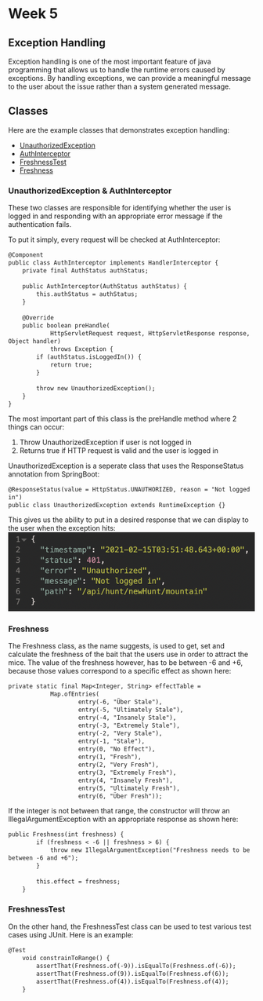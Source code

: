 # Week 5

## Exception Handling

Exception handling is one of the most important feature of java programming that allows us to handle the runtime errors caused by exceptions.
By handling exceptions, we can provide a meaningful message to the user about the issue rather than a system generated message.

## Classes

Here are the example classes that demonstrates exception handling:
- [UnauthorizedException](/src/main/java/moe/ksmz/rodentraid/Auth/UnauthorizedException.java)
- [AuthInterceptor](/src/main/java/moe/ksmz/rodentraid/Auth/AuthInterceptor.java)
- [FreshnessTest](/src/main/java/moe/ksmz/rodentraid/Unit/FreshnessTest.java)
- [Freshness](/src/main/java/moe/ksmz/rodentraid/sck/Domain/Freshness.java)

### UnauthorizedException & AuthInterceptor
These two classes are responsible for identifying whether the user is logged in and responding with an appropriate error message if
the authentication fails.

To put it simply, every request will be checked at AuthInterceptor:
```
@Component
public class AuthInterceptor implements HandlerInterceptor {
    private final AuthStatus authStatus;

    public AuthInterceptor(AuthStatus authStatus) {
        this.authStatus = authStatus;
    }

    @Override
    public boolean preHandle(
            HttpServletRequest request, HttpServletResponse response, Object handler)
            throws Exception {
        if (authStatus.isLoggedIn()) {
            return true;
        }

        throw new UnauthorizedException();
    }
}
```

The most important part of this class is the preHandle method where 2 things can occur:
1. Throw UnauthorizedException if user is not logged in
2. Returns true if HTTP request is valid and the user is logged in

UnauthorizedException is a seperate class that uses the ResponseStatus annotation from SpringBoot:
```
@ResponseStatus(value = HttpStatus.UNAUTHORIZED, reason = "Not logged in")
public class UnauthorizedException extends RuntimeException {}
```

This gives us the ability to put in a desired response that we can display to the user when the exception hits:
![JSONResponse](static/response.png)

### Freshness
The Freshness class, as the name suggests, is used to get, set and calculate the freshness of the bait that the users use in order to attract the mice.
The value of the freshness however, has to be between -6 and +6, because those values correspond to a specific effect as shown here:
```    
private static final Map<Integer, String> effectTable =
            Map.ofEntries(
                    entry(-6, "Über Stale"),
                    entry(-5, "Ultimately Stale"),
                    entry(-4, "Insanely Stale"),
                    entry(-3, "Extremely Stale"),
                    entry(-2, "Very Stale"),
                    entry(-1, "Stale"),
                    entry(0, "No Effect"),
                    entry(1, "Fresh"),
                    entry(2, "Very Fresh"),
                    entry(3, "Extremely Fresh"),
                    entry(4, "Insanely Fresh"),
                    entry(5, "Ultimately Fresh"),
                    entry(6, "Über Fresh"));
```

If the integer is not between that range, the constructor will throw an IllegalArgumentException with an appropriate response as shown here:
```    
public Freshness(int freshness) {
        if (freshness < -6 || freshness > 6) {
            throw new IllegalArgumentException("Freshness needs to be between -6 and +6");
        }

        this.effect = freshness;
    }
```

### FreshnessTest
On the other hand, the FreshnessTest class can be used to test various test cases using JUnit.
Here is an example:
```    
@Test
    void constrainToRange() {
        assertThat(Freshness.of(-9)).isEqualTo(Freshness.of(-6));
        assertThat(Freshness.of(9)).isEqualTo(Freshness.of(6));
        assertThat(Freshness.of(4)).isEqualTo(Freshness.of(4));
    }
```
